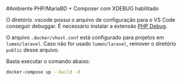 #Ambiente PHP/MariaBD + Composer com XDEBUG habilitado

O diretório .vscode possui o arquivo de  configuração para o VS Code conseguir debuggar. É necessário instalar a extensão [PHP Debug](https://marketplace.visualstudio.com/items?itemName=felixfbecker.php-debug).

O arquivo `.docker/vhost.conf` está configurado para projetos em `lumen/laravel`. Caso não for usado `lumen/laravel`, remover o diretório `public` desse arquivo.

Basta executar o comando abaixo:
```bash
docker-compose up --build -d
```